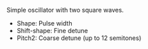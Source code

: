 Simple oscillator with two square waves.

* Shape: Pulse width
* Shift-shape: Fine detune
* Pitch2: Coarse detune (up to 12 semitones)

